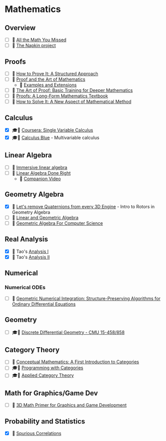 # Mathematics

## Overview
- [ ] 📘 [All the Math You Missed](https://www.amazon.com/Math-Missed-Need-Graduate-School-dp-1009009192/dp/1009009192)
- [ ] 📘 [The Napkin project](https://web.evanchen.cc/napkin.html)

## Proofs
- [ ] 📘 [How to Prove It: A Structured Approach](https://www.amazon.com/How-Prove-Structured-Daniel-Velleman-ebook/dp/B07TBM9LW6)
- [ ] 📘 [Proof and the Art of Mathematics](https://www.amazon.com/gp/product/0262539799/)
    - 📘 [Examples and Extensions](https://www.amazon.com/gp/product/026254220X/)
- [ ] 📘 [The Art of Proof: Basic Training for Deeper Mathematics](https://www.amazon.com/Art-Proof-Training-Deeper-Mathematics/dp/1441970223/)
- [ ] 📘 [Proofs: A Long-Form Mathematics Textbook](https://www.amazon.com/Proofs-Long-Form-Mathematics-Jay-Cummings/dp/B08T8JCVF1/)
- [ ] 📘 [How to Solve It: A New Aspect of Mathematical Method](https://www.amazon.com/How-Solve-Aspect-Mathematical-Method/dp/069116407X)

## Calculus
- [x] 🎓🎥 [Coursera: Single Variable Calculus](https://www.coursera.org/learn/discrete-calculus)
- [x] 🎓🎥 [Calculus Blue](https://www2.math.upenn.edu/~ghrist/BLUE.html) - Multivariable calculus

## Linear Algebra
- [ ] 📘 [Immersive linear algebra](http://immersivemath.com/ila/index.html)
- [ ] 📘 [Linear Algebra Done Right](https://linear.axler.net/)
    - 🎥 [Companion Video](https://linear.axler.net/LADRvideos.html)

## Geometry Algebra
- [x] 🔗 [Let's remove Quaternions from every 3D Engine](https://marctenbosch.com/quaternions/) - Intro to Rotors in Geometry Algebra
- [ ] 📘 [Linear and Geometric Algebra](http://www.faculty.luther.edu/~macdonal/laga/)
- [ ] 📘 [Geometric Algebra For Computer Science](https://www.amazon.com/gp/product/0123749425)

## Real Analysis
- [x] 📘 Tao's [Analysis I](https://www.amazon.com/Analysis-Third-Texts-Readings-Mathematics/dp/9380250649)
- [x] 📘 Tao's [Analysis II](https://www.amazon.com/Analysis-II-Third-Readings-Mathematics/dp/9380250657)

## Numerical
### Numerical ODEs
- [ ] 📘 [Geometric Numerical Integration: Structure-Preserving Algorithms for Ordinary Differential Equations](https://www.amazon.com/Geometric-Numerical-Integration-Structure-Preserving-Computational/dp/364205157X)

## Geometry
- [ ] 🎓🎥 [Discrete Differential Geometry - CMU 15-458/858](https://www.youtube.com/playlist?list=PL9_jI1bdZmz0hIrNCMQW1YmZysAiIYSSS)

## Category Theory
- [ ] 📘 [Conceptual Mathematics: A First Introduction to Categories](https://www.amazon.com/Conceptual-Mathematics-First-Introduction-Categories/dp/052171916X/)
- [ ] 🎓🎥 [Programming with Categories](http://brendanfong.com/programmingcats.html)
- [ ] 🎓🎥 [Applied Category Theory](https://ocw.mit.edu/courses/mathematics/18-s097-applied-category-theory-january-iap-2019/)

## Math for Graphics/Game Dev
- [ ] 📘 [3D Math Primer for Graphics and Game Development](https://gamemath.com/)

## Probability and Statistics
- [x] 🔗 [Spurious Correlations](https://www.tylervigen.com/spurious-correlations)
